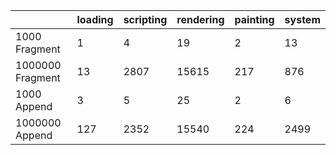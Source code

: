 |                  | loading | scripting | rendering | painting | system |
| ---------------- | ------- | --------- | --------- | -------- | ------ |
| 1000 Fragment    | 1       | 4         | 19        | 2        | 13     |
| 1000000 Fragment | 13      | 2807      | 15615     | 217      | 876    |
| 1000 Append      | 3       | 5         | 25        | 2        | 6      |
| 1000000 Append   | 127     | 2352      | 15540     | 224      | 2499   |
